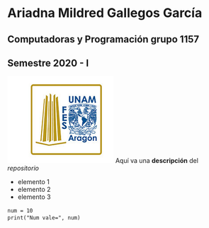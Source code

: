 # Ariadna Mildred Gallegos García
## Computadoras y Programación grupo 1157
## Semestre 2020 - I
![Logo FES Aragon](fesa.jpg)
Aquí va una **descripción** del *repositorio*
- elemento 1
- elemento 2
- elemento 3
```
num = 10 
print("Num vale=", num)
```
